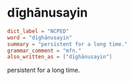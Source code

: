 # dīghānusayin

``` toml
dict_label = "NCPED"
word = "dīghānusayin"
summary = "persistent for a long time."
grammar_comment = "mfn."
also_written_as = ["dīghānusayin"]
```

persistent for a long time.

